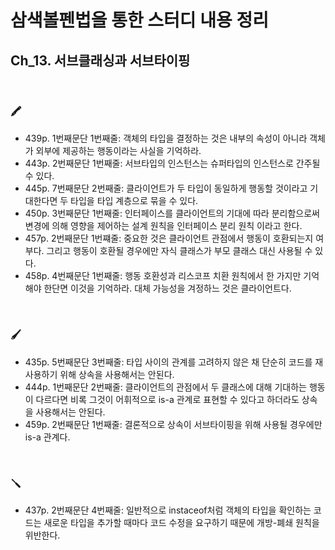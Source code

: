 # 삼색볼펜법을 통한 스터디 내용 정리

## Ch_13. 서브클래싱과 서브타이핑

<br>

### 🖍

- 439p. 1번째문단 1번째줄: 객체의 타입을 결정하는 것은 내부의 속성이 아니라 객체가 외부에 제공하는 행동이라는 사실을 기억하라.
- 443p. 2번째문단 1번째줄: 서브타입의 인스턴스는 슈퍼타입의 인스턴스로 간주될 수 있다.
- 445p. 7번째문단 2번째줄: 클라이언트가 두 타입이 동일하게 행동할 것이라고 기대한다면 두 타입을 타입 계층으로 묶을 수 있다.
- 450p. 3번째문단 1번째줄: 인터페이스를 클라이언트의 기대에 따라 분리함으로써 변경에 의해 영향을 제어하는 설계 원칙을 인터페이스 분리 원칙 이라고 한다.
- 457p. 2번째문단 1번쨰줄: 중요한 것은 클라이언트 관점에서 행동이 호환되는지 여부다. 그리고 행동이 호환될 경우에만 자식 클래스가 부모 클래스 대신 사용될 수 있다.
- 458p. 4번째문단 1번째줄: 행동 호환성과 리스코프 치환 원칙에서 한 가지만 기억해야 한단면 이것을 기억하라. 대체 가능성을 겨정하느 것은 클라이언트다.

<br>

### 🖌

- 435p. 5번째문단 3번째줄: 타입 사이의 관계를 고려하지 않은 채 단순히 코드를 재사용하기 위해 상속을 사용해서는 안된다.
- 444p. 1번째문단 2번째줄: 클라이언트의 관점에서 두 클래스에 대해 기대하는 행동이 다르다면 비록 그것이 어휘적으로 is-a 관계로 표현할 수 있다고 하더라도 상속을 사용해서는 안된다.
- 459p. 2번째문단 1번째줄: 결론적으로 상속이 서브타이핑을 위해 사용될 경우에만 is-a 관계다.

<br>

### 🪛

- 437p. 2번째문단 4번째줄: 일반적으로 instaceof처럼 객체의 타입을 확인하는 코드는 새로운 타입을 추가할 때마다 코드 수정을 요구하기 때문에 개방-폐쇄 원칙을 위반한다.
